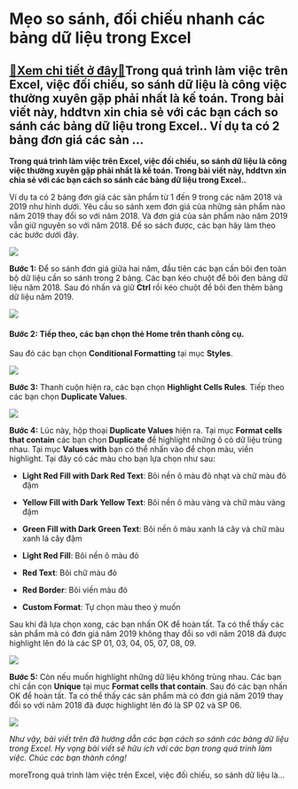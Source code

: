 Mẹo so sánh, đối chiếu nhanh các bảng dữ liệu trong Excel
=========================================================

[:gift:Xem chi tiết ở đây:gift:](https://hddtvn.com/meo-so-sanh-doi-chieu-nhanh-cac-bang-du-lieu-trong-excel/)Trong quá trình làm việc trên Excel, việc đối chiếu, so sánh dữ liệu là công việc thường xuyên gặp phải nhất là kế toán. Trong bài viết này, hddtvn xin chia sẻ với các bạn cách so sánh các bảng dữ liệu trong Excel.. Ví dụ ta có 2 bảng đơn giá các sản …
------------------------------------------------------------------------------------------------------------------------------------------------------------------------------------------------------------------------------------------------------------

**Trong quá trình làm việc trên Excel, việc đối chiếu, so sánh dữ liệu là công việc thường xuyên gặp phải nhất là kế toán. Trong bài viết này, hddtvn xin chia sẻ với các bạn cách so sánh các bảng dữ liệu trong Excel..**


Ví dụ ta có 2 bảng đơn giá các sản phẩm từ 1 đến 9 trong các năm 2018 và 2019 như hình dưới. Yêu cầu so sánh xem đơn giá của những sản phẩm nào năm 2019 thay đổi so với năm 2018. Và đơn giá của sản phẩm nào năm 2019 vẫn giữ nguyên so với năm 2018. Để so sách được, các bạn hãy làm theo các bước dưới đây.


[![](https://hddtvn.com/wp-content/uploads/2021/01/3WY4c9Q.png)](https://hddtvn.com/wp-content/uploads/2021/01/3WY4c9Q.png)


**Bước 1:** Để so sánh đơn giá giữa hai năm, đầu tiên các bạn cần bôi đen toàn bộ dữ liệu cần so sánh trong 2 bảng. Các bạn kéo chuột để bôi đen bảng dữ liệu năm 2018. Sau đó nhấn và giữ **Ctrl** rồi kéo chuột để bôi đen thêm bảng dữ liệu năm 2019.


![](https://hddtvn.com/wp-content/uploads/2021/01/NqOjXJo.png)


#### **Bước 2:** Tiếp theo, các bạn chọn thẻ Home trên thanh công cụ.


Sau đó các bạn chọn **Conditional Formatting** tại mục **Styles**.


![](https://hddtvn.com/wp-content/uploads/2021/01/5Iu39HB.png)


**Bước 3:** Thanh cuộn hiện ra, các bạn chọn **Highlight Cells Rules**. Tiếp theo các bạn chọn **Duplicate Values**.


![](https://hddtvn.com/wp-content/uploads/2021/01/5y0fj0F.png)


**Bước 4:** Lúc này, hộp thoại **Duplicate Values** hiện ra. Tại mục **Format cells that contain** các bạn chọn **Duplicate** để highlight những ô có dữ liệu trùng nhau. Tại mục **Values with** bạn có thể nhấn vào để chọn màu, viền highlight. Tại đây có các màu cho bạn lựa chọn như sau:




* **Light Red Fill with Dark Red Text**: Bôi nền ô màu đỏ nhạt và chữ màu đỏ đậm

* **Yellow Fill with Dark Yellow Text**: Bôi nền ô màu vàng và chữ màu vàng đậm

* **Green Fill with Dark Green Text**: Bôi nền ô màu xanh lá cây và chữ màu xanh lá cây đậm

* **Light Red Fill**: Bôi nền ô màu đỏ

* **Red Text**: Bôi chữ màu đỏ

* **Red Border**: Bôi viền màu đỏ

* **Custom Format**: Tự chọn màu theo ý muốn



Sau khi đã lựa chọn xong, các bạn nhấn OK để hoàn tất. Ta có thể thấy các sản phẩm mà có đơn giá năm 2019 không thay đổi so với năm 2018 đã được highlight lên đó là các SP 01, 03, 04, 05, 07, 08, 09.


![](https://hddtvn.com/wp-content/uploads/2021/01/t1OyJqV.png)


**Bước 5:** Còn nếu muốn highlight những dữ liệu không trùng nhau. Các bạn chỉ cần cọn **Unique** tại mục **Format cells that contain**. Sau đó các bạn nhấn OK để hoàn tất. Ta có thể thấy các sản phẩm mà có đơn giá năm 2019 thay đổi so với năm 2018 đã được highlight lên đó là SP 02 và SP 06.


![](https://hddtvn.com/wp-content/uploads/2021/01/tZelWyr.png)


*Như vậy, bài viết trên đã hướng dẫn các bạn cách so sánh các bảng dữ liệu trong Excel. Hy vọng bài viết sẽ hữu ích với các bạn trong quá trình làm việc. Chúc các bạn thành công!*


moreTrong quá trình làm việc trên Excel, việc đối chiếu, so sánh dữ liệu là…

